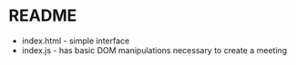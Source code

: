 # README 

* index.html - simple interface
* index.js - has basic DOM manipulations necessary to create a meeting
